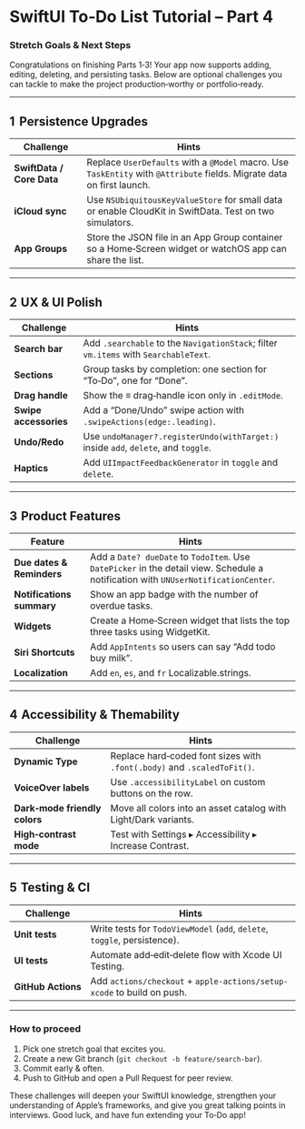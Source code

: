 # SwiftUI To‑Do List Tutorial – Part 4

### Stretch Goals & Next Steps

Congratulations on finishing Parts 1‑3! Your app now supports adding, editing, deleting, and persisting tasks. Below are optional challenges you can tackle to make the project production‑worthy or portfolio‑ready.

---

## 1  Persistence Upgrades

| Challenge                 | Hints                                                                        |
| ------------------------- | ---------------------------------------------------------------------------- |
| **SwiftData / Core Data** | Replace `UserDefaults` with a `@Model` macro. Use `TaskEntity` with `@Attribute` fields. Migrate data on first launch. |
| **iCloud sync**           | Use `NSUbiquitousKeyValueStore` for small data or enable CloudKit in SwiftData. Test on two simulators.                |
| **App Groups**            | Store the JSON file in an App Group container so a Home‑Screen widget or watchOS app can share the list.               |

---

## 2  UX & UI Polish

| Challenge             | Hints                                                                                |
| --------------------- | ------------------------------------------------------------------------------------ |
| **Search bar**        | Add `.searchable` to the `NavigationStack`; filter `vm.items` with `SearchableText`. |
| **Sections**          | Group tasks by completion: one section for “To‑Do”, one for “Done”.                  |
| **Drag handle**       | Show the ≡ drag‑handle icon only in `.editMode`.                                     |
| **Swipe accessories** | Add a “Done/Undo” swipe action with `.swipeActions(edge:.leading)`.                  |
| **Undo/Redo**         | Use `undoManager?.registerUndo(withTarget:)` inside `add`, `delete`, and `toggle`.   |
| **Haptics**           | Add `UIImpactFeedbackGenerator` in `toggle` and `delete`.                            |

---

## 3  Product Features

| Feature                   | Hints                                                                                                        |
| ------------------------- | ------------------------------------------------------------------------------ |
| **Due dates & Reminders** | Add a `Date? dueDate` to `TodoItem`. Use `DatePicker` in the detail view. Schedule a notification with `UNUserNotificationCenter`. |
| **Notifications summary** | Show an app badge with the number of overdue tasks.                            |
| **Widgets**               | Create a Home‑Screen widget that lists the top three tasks using WidgetKit.    |
| **Siri Shortcuts**        | Add `AppIntents` so users can say “Add todo buy milk”.                         |
| **Localization**          | Add `en`, `es`, and `fr` Localizable.strings.                                  |

---

## 4  Accessibility & Themability

| Challenge                     | Hints                                                                   |
| ----------------------------- | ----------------------------------------------------------------------- |
| **Dynamic Type**              | Replace hard‑coded font sizes with `.font(.body)` and `.scaledToFit()`. |
| **VoiceOver labels**          | Use `.accessibilityLabel` on custom buttons on the row.                 |
| **Dark‑mode friendly colors** | Move all colors into an asset catalog with Light/Dark variants.         |
| **High‑contrast mode**        | Test with Settings ▸ Accessibility ▸ Increase Contrast.                 |

---

## 5  Testing & CI

| Challenge          | Hints                                                                     |
| ------------------ | ------------------------------------------------------------------------- |
| **Unit tests**     | Write tests for `TodoViewModel` (`add`, `delete`, `toggle`, persistence). |
| **UI tests**       | Automate add‑edit‑delete flow with Xcode UI Testing.                      |
| **GitHub Actions** | Add `actions/checkout` + `apple-actions/setup-xcode` to build on push.    |

---

### How to proceed

1. Pick one stretch goal that excites you.
2. Create a new Git branch (`git checkout -b feature/search-bar`).
3. Commit early & often.
4. Push to GitHub and open a Pull Request for peer review.

These challenges will deepen your SwiftUI knowledge, strengthen your understanding of Apple’s frameworks, and give you great talking points in interviews. Good luck, and have fun extending your To‑Do app!
